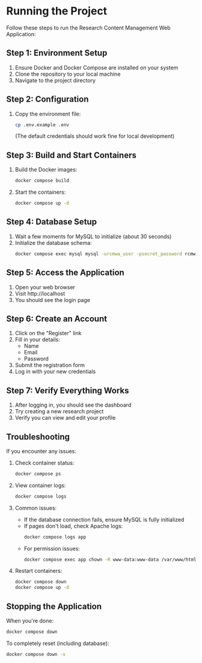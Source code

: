 # Running the Project

Follow these steps to run the Research Content Management Web Application:

## Step 1: Environment Setup
1. Ensure Docker and Docker Compose are installed on your system
2. Clone the repository to your local machine
3. Navigate to the project directory

## Step 2: Configuration
1. Copy the environment file:
   ```bash
   cp .env.example .env
   ```
   (The default credentials should work fine for local development)

## Step 3: Build and Start Containers
1. Build the Docker images:
   ```bash
   docker compose build
   ```

2. Start the containers:
   ```bash
   docker compose up -d
   ```

## Step 4: Database Setup
1. Wait a few moments for MySQL to initialize (about 30 seconds)
2. Initialize the database schema:
   ```bash
   docker compose exec mysql mysql -urcmwa_user -psecret_password rcmwa_db < init.sql
   ```

## Step 5: Access the Application
1. Open your web browser
2. Visit http://localhost
3. You should see the login page

## Step 6: Create an Account
1. Click on the "Register" link
2. Fill in your details:
   - Name
   - Email
   - Password
3. Submit the registration form
4. Log in with your new credentials

## Step 7: Verify Everything Works
1. After logging in, you should see the dashboard
2. Try creating a new research project
3. Verify you can view and edit your profile

## Troubleshooting

If you encounter any issues:

1. Check container status:
   ```bash
   docker compose ps
   ```

2. View container logs:
   ```bash
   docker compose logs
   ```

3. Common issues:
   - If the database connection fails, ensure MySQL is fully initialized
   - If pages don't load, check Apache logs:
     ```bash
     docker compose logs app
     ```
   - For permission issues:
     ```bash
     docker compose exec app chown -R www-data:www-data /var/www/html
     ```

4. Restart containers:
   ```bash
   docker compose down
   docker compose up -d
   ```

## Stopping the Application

When you're done:
```bash
docker compose down
```

To completely reset (including database):
```bash
docker compose down -v
```